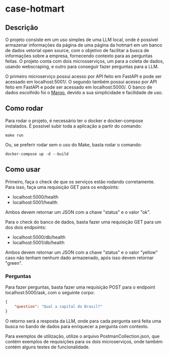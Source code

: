 # case-hotmart

## Descrição

O projeto consiste em um uso simples de uma LLM local, onde é possível armazenar informações da página de uma página da hotmart em um banco de dados vetorial open source, com o objetivo de facilitar a busca de informações sobre a empresa, fornecendo contexto para as perguntas feitas. O projeto conta com dois microsserviços, um para a coleta de dados, usando webscraping, e outro para conseguir fazer perguntas para a LLM.

O primeiro microserviço possui acesso por API feito em FastAPI e pode ser acessado em localhost:5001/. O segundo também possui acesso por API feito em FastAPI e pode ser acessado em localhost:5000/. O banco de dados escolhido foi o [Marqo](https://github.com/marqo-ai/marqo), devido a sua simplicidade e facilidade de uso.

## Como rodar

Para rodar o projeto, é necessário ter o docker e docker-compose instalados. É possível subir toda a aplicação a partir do comando:

```
make run
```

Ou, se preferir rodar sem o uso do Make, basta rodar o comando:

```
docker-compose up -d --build
```

## Como usar

Primeiro, faça o check de que os serviços estão rodando corretamente. Para isso, faça uma requisição GET para os endpoints:

 - localhost:5000/health
 - localhost:5001/health

Ambos devem retornar um JSON com a chave "status" e o valor "ok".

Para o check do banco de dados, basta fazer uma requisição GET para um dos dois endpoints:

- localhost:5000/db/health
- localhost:5001/db/health

Ambos devem retornar um JSON com a chave "status" e o valor "yellow" caso não tenham nenhum dado armazenado, após isso devem retornar "green".

### Perguntas

Para fazer perguntas, basta fazer uma requisição POST para o endpoint localhost:5000/ask, com o seguinte corpo:

```json
{
    "question": "Qual a capital do Brasil?"
}
```

O retorno será a resposta da LLM, onde para cada pergunta será feita uma busca no bando de dados para enriquecer a pergunta com contexto.

Para exemplos de utilização, utilize o arquivo PostmanCollection.json, que contém exemplos de requisições para os dois microserviços, onde também contém alguns testes de funcionalidade.


